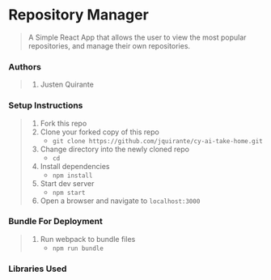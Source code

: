 # Repository Manager

> A Simple React App that allows the user to view the most popular repositories, and manage their own repositories.

### Authors

> 1. Justen Quirante

### Setup Instructions

> 1. Fork this repo
> 1. Clone your forked copy of this repo
>    - `git clone https://github.com/jquirante/cy-ai-take-home.git`
> 1. Change directory into the newly cloned repo
>    - `cd`
> 1. Install dependencies 
>    - `npm install`
> 1. Start dev server
>    - `npm start`
> 1. Open a browser and navigate to `localhost:3000`

### Bundle For Deployment

> 1. Run webpack to bundle files
>    - `npm run bundle`
> 

### Libraries Used

